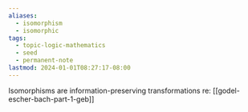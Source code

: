 ```yaml
---
aliases:
  - isomorphism
  - isomorphic
tags:
  - topic-logic-mathematics
  - seed
  - permanent-note
lastmod: 2024-01-01T08:27:17-08:00
---
```

Isomorphisms are information-preserving transformations re: [[godel-escher-bach-part-1-geb]]